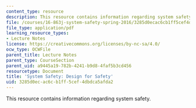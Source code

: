 ```yaml
---
content_type: resource
description: This resource contains information regarding system safety.
file: /courses/16-863j-system-safety-spring-2016/3285d0ecac6cb1ff5cef4dbdca5afda2_MIT16_863JS16_LecNotes7.pdf
file_type: application/pdf
learning_resource_types:
- Lecture Notes
license: https://creativecommons.org/licenses/by-nc-sa/4.0/
ocw_type: OCWFile
parent_title: Lecture Notes
parent_type: CourseSection
parent_uid: a9445a19-782b-4241-b9d8-4faf5b3cd456
resourcetype: Document
title: 'System Safety: Design for Safety'
uid: 3285d0ec-ac6c-b1ff-5cef-4dbdca5afda2
---
```

This resource contains information regarding system safety.